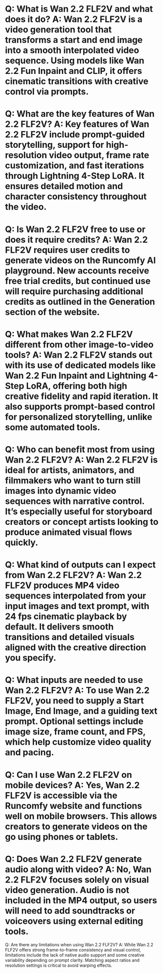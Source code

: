 Q:
What is Wan 2.2 FLF2V and what does it do?
A:
Wan 2.2 FLF2V is a video generation tool that transforms a start and end image into a smooth interpolated video sequence. Using models like Wan 2.2 Fun Inpaint and CLIP, it offers cinematic transitions with creative control via prompts.
===
Q:
What are the key features of Wan 2.2 FLF2V?
A:
Key features of Wan 2.2 FLF2V include prompt-guided storytelling, support for high-resolution video output, frame rate customization, and fast iterations through Lightning 4-Step LoRA. It ensures detailed motion and character consistency throughout the video.
===
Q:
Is Wan 2.2 FLF2V free to use or does it require credits?
A:
Wan 2.2 FLF2V requires user credits to generate videos on the Runcomfy AI playground. New accounts receive free trial credits, but continued use will require purchasing additional credits as outlined in the Generation section of the website.
===
Q:
What makes Wan 2.2 FLF2V different from other image-to-video tools?
A:
Wan 2.2 FLF2V stands out with its use of dedicated models like Wan 2.2 Fun Inpaint and Lightning 4-Step LoRA, offering both high creative fidelity and rapid iteration. It also supports prompt-based control for personalized storytelling, unlike some automated tools.
===
Q:
Who can benefit most from using Wan 2.2 FLF2V?
A:
Wan 2.2 FLF2V is ideal for artists, animators, and filmmakers who want to turn still images into dynamic video sequences with narrative control. It’s especially useful for storyboard creators or concept artists looking to produce animated visual flows quickly.
===
Q:
What kind of outputs can I expect from Wan 2.2 FLF2V?
A:
Wan 2.2 FLF2V produces MP4 video sequences interpolated from your input images and text prompt, with 24 fps cinematic playback by default. It delivers smooth transitions and detailed visuals aligned with the creative direction you specify.
===
Q:
What inputs are needed to use Wan 2.2 FLF2V?
A:
To use Wan 2.2 FLF2V, you need to supply a Start Image, End Image, and a guiding text prompt. Optional settings include image size, frame count, and FPS, which help customize video quality and pacing.
===
Q:
Can I use Wan 2.2 FLF2V on mobile devices?
A:
Yes, Wan 2.2 FLF2V is accessible via the Runcomfy website and functions well on mobile browsers. This allows creators to generate videos on the go using phones or tablets.
===
Q:
Does Wan 2.2 FLF2V generate audio along with video?
A:
No, Wan 2.2 FLF2V focuses solely on visual video generation. Audio is not included in the MP4 output, so users will need to add soundtracks or voiceovers using external editing tools.
===
Q:
Are there any limitations when using Wan 2.2 FLF2V?
A:
While Wan 2.2 FLF2V offers strong frame-to-frame consistency and visual control, limitations include the lack of native audio support and some creative variability depending on prompt clarity. Matching aspect ratios and resolution settings is critical to avoid warping effects.